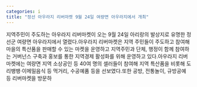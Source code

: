 ```yaml
---
categories: i
title: "정선 아우라지 리버마켓 9월 24일 여량면 아우라지에서 개최"
---
```

지역주민이 주도하는 아우라지 리버마켓이 오는 9월 24일 아리랑의 발상지로 유명한 정선군 여량면 아우라지에서 열렸다.아우라지 리버마켓은 지역 주민들이 주도하고 참여해 마을의 특산품을 판매할 수 있는 마켓을 운영하고 지역주민과 단체, 행정이 함께 참여하는 거버넌스 구축과 홍보를 통한 지역경제 활성화를 위해 운영하고 있다.아우라지 리버마켓에는 여량면 지역 소상공인 등 40여 명의 셀러들이 참여해 지역 특산품을 비롯해 도리뱅뱅&middot;이메밀음식 등 먹거리, 수공예품 등을 선보였다.또한 공방, 전통놀이, 규방공예 등 리버마켓을 방문하